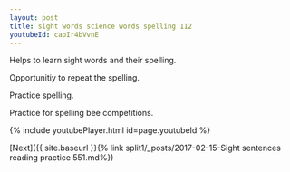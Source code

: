 ```yaml
---
layout: post
title: sight words science words spelling 112
youtubeId: caoIr4bVvnE
---
```

 
 
Helps to learn sight words and their spelling.

Opportunitiy to repeat the spelling. 

Practice spelling. 
 
Practice for spelling bee competitions. 
 
{% include youtubePlayer.html id=page.youtubeId %}
 
 

[Next]({{ site.baseurl }}{% link  split1/_posts/2017-02-15-Sight sentences reading practice 551.md%})
 
